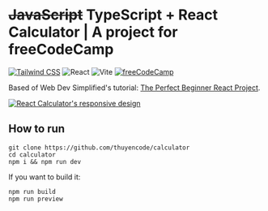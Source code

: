 # ~~JavaScript~~ TypeScript + React Calculator | A project for freeCodeCamp

[![Tailwind CSS](https://img.shields.io/badge/Tailwind_CSS-38B2AC?style=for-the-badge&logo=tailwind-css&logoColor=white)](https://tailwindcss.com) ![React](https://img.shields.io/badge/React-20232A?style=for-the-badge&logo=react&logoColor=61DAFB) ![Vite](https://img.shields.io/badge/Vite-ffab03?style=for-the-badge&logo=vite&logoColor=white) [![freeCodeCamp](https://img.shields.io/badge/Built%20for-freeCodeCamp-1f425f.svg?style=for-the-badge&logo=freecodecamp&logoColor=white)](https://www.freecodecamp.org/learn/front-end-development-libraries/front-end-development-libraries-projects/build-a-javascript-calculator)

Based of Web Dev Simplified's tutorial: [The Perfect Beginner React Project](https://youtu.be/DgRrrOt0Vr8).

[![React Calculator's responsive design](https://i.ibb.co/LRjRNvG/thuyencode-github-io-2023-07-09-16-30-20.png)](https://ibb.co/Jt6t3Ch)

## How to run

```text
git clone https://github.com/thuyencode/calculator
cd calculator
npm i && npm run dev
```

If you want to build it:

```text
npm run build
npm run preview
```
